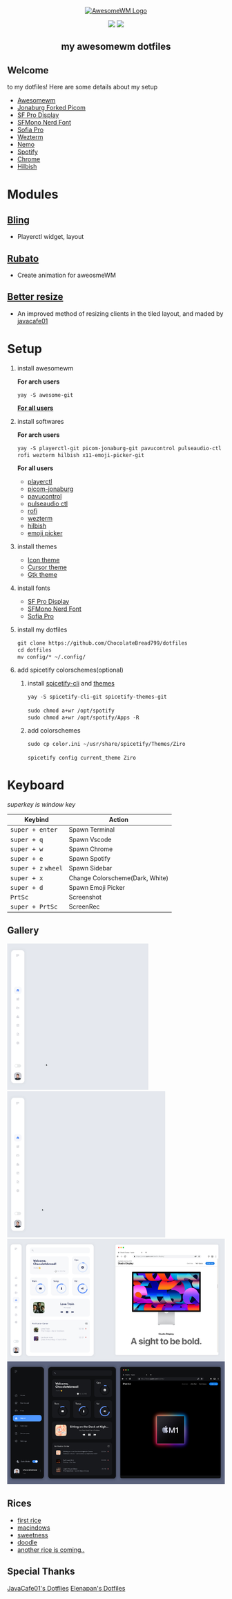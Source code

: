 <div align=center>

<a href="https://awesomewm.org/"><img alt="AwesomeWM Logo" height="160" src="https://upload.wikimedia.org/wikipedia/commons/0/07/Awesome_logo.svg"></a>

<div align="center">
    <img src ="https://img.shields.io/badge/Awesomewm-6c5d87.svg?&style=for-the-badge&logo=Lua&logoColor=white"/>
    <img src ="https://img.shields.io/badge/ArchLinux-4ba383.svg?&style=for-the-badge&logo=Arch Linux&logoColor=white"/>
</div>

</div>

<h2 align="center" style="font-weight: bold"> my awesomewm dotfiles </h2>

## __Welcome__
 to my dotfiles!
Here are some details about my setup

- [Awesomewm](https://awesomewm.org/)
- [Jonaburg Forked Picom](https://github.com/jonaburg/picom)
- [SF Pro Display](https://github.com/sahibjotsaggu/San-Francisco-Pro-Fonts)
- [SFMono Nerd Font](https://github.com/epk/SF-Mono-Nerd-Font)
- [Sofia Pro](https://fonts.adobe.com/fonts/sofia#fonts-section)
- [Wezterm](https://github.com/wez/wezterm)
- [Nemo](https://github.com/linuxmint/nemo)
- [Spotify](https://aur.archlinux.org/packages/spotify)
- [Chrome](https://aur.archlinux.org/packages/google-chrome)
- [Hilbish](https://github.com/Rosettea/Hilbish)

# Modules

## [Bling](https://blingcorp.github.io/bling/)
- Playerctl widget, layout 
## [Rubato](https://github.com/andOrlando/rubato)
- Create animation for aweosmeWM
## [Better resize](https://github.com/JavaCafe01/dotfiles/blob/master/config/awesome/module/better-resize.lua)
- An improved method of resizing clients in the tiled layout, and maded
by [javacafe01](https://github.com/JavaCafe01)

# Setup
1. install awesomewm

    **For arch users**
    ``` shell
    yay -S awesome-git
    ```
    **[For all users](https://github.com/awesomeWM/awesome/#building-and-installation)**

2. install softwares

    **For arch users**
    ```shell
    yay -S playerctl-git picom-jonaburg-git pavucontrol pulseaudio-ctl rofi wezterm hilbish x11-emoji-picker-git
    ```
    **For all users**
    - [playerctl](https://github.com/altdesktop/playerctl)
    - [picom-jonaburg](https://github.com/jonaburg/picom)
    - [pavucontrol](https://github.com/pulseaudio/pavucontrol)
    - [pulseaudio ctl](https://github.com/pulseaudio/pavucontrol)
    - [rofi](https://github.com/davatorium/rofi)
    - [wezterm](https://github.com/wez/wezterm)
    - [hilbish](https://github.com/Rosettea/Hilbish)
    - [emoji picker](https://github.com/GaZaTu/x11-emoji-picker)

3. install themes

    - [Icon theme](https://github.com/zayronxio/Mkos-Big-Sur)
    - [Cursor theme](https://github.com/varlesh/volantes-cursors)
    - [Gtk theme](https://github.com/vinceliuice/WhiteSur-gtk-theme)

4. install fonts

    - [SF Pro Display](https://github.com/sahibjotsaggu/San-Francisco-Pro-Fonts)
    - [SFMono Nerd Font](https://github.com/epk/SF-Mono-Nerd-Font)
    - [Sofia Pro](https://fonts.adobe.com/fonts/sofia#fonts-section)

5. install my dotfiles
    ```shell
    git clone https://github.com/ChocolateBread799/dotfiles
    cd dotfiles
    mv config/* ~/.config/
    ```

6. add spicetify colorschemes(optional)
    1. install [spicetify-cli](https://github.com/spicetify/spicetify-cli) and [themes](https://github.com/spicetify/spicetify-themes)
        ```shell
        yay -S spicetify-cli-git spicetify-themes-git

        sudo chmod a+wr /opt/spotify
        sudo chmod a+wr /opt/spotify/Apps -R    
        ```
    2. add colorschemes
        ```shell
        sudo cp color.ini ~/usr/share/spicetify/Themes/Ziro

        spicetify config current_theme Ziro
        ```

# Keyboard

_superkey is window key_

| Keybind | Action |
| --- | --- |
| <kbd>super + enter</kbd> | Spawn Terminal | 
| <kbd>super + q</kbd> | Spawn Vscode 
| <kbd>super + w</kbd> | Spawn Chrome |
| <kbd>super + e</kbd> | Spawn Spotify |
| <kbd>super + z</kbd> <kbd>wheel</kbd> | Spawn Sidebar |
| <kbd>super + x</kbd> | Change Colorscheme(Dark, White) |
| <kbd>super + d</kbd> | Spawn Emoji Picker |
| <kbd>PrtSc</kbd> | Screenshot |
| <kbd>super + PrtSc</kbd> | ScreenRec |


## Gallery

![demo1](./assets/demo1.gif)
![demo2](./assets/demo2.gif)
![workspace](./assets/workspace.jpg)

## Rices

- [first rice](https://github.com/ChocolateBread799/dotfiles/tree/1e9beb02c420bdff45d0f5e2a774e469d11c3885)
- [macindows](https://github.com/ChocolateBread799/dotfiles/tree/099a9a63fa4d3a105ed1e3254d31ca3264c413d7)
- [sweetness](https://github.com/ChocolateBread799/dotfiles/tree/a5cffc6580dc99e48c25958d51546642f0fe32d8)
- [doodle](https://github.com/ChocolateBread799/dotfiles/tree/a5cffc6580dc99e48c25958d51546642f0fe32d8)
- [another rice is coming..](https://www.youtube.com/watch?v=Tx5nF3Gay0A&ab_channel=ispoal)

## Special Thanks
[JavaCafe01's Dotflies](https://github.com/JavaCafe01/dotfiles)
[Elenapan's Dotfiles](https://github.com/elenapan/dotfiles)
